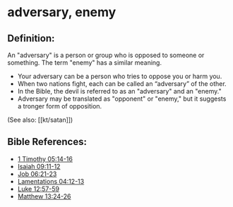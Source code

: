 # adversary, enemy #

## Definition: ##

An "adversary" is a person or group who is opposed to someone or something. The term "enemy" has a similar meaning.

 * Your adversary can be a person who tries to oppose you or harm you. 
 * When two nations fight, each can be called an “adversary” of the other.
 * In the Bible, the devil is referred to as an "adversary" and an "enemy."
 * Adversary may be translated as "opponent" or "enemy," but it suggests a tronger form of opposition.

(See also: [[kt/satan]])

## Bible References: ##

* [1 Timothy 05:14-16](en/tn/1ti/help/05/14)
* [Isaiah 09:11-12](en/tn/isa/help/09/11)
* [Job 06:21-23](en/tn/job/help/06/21)
* [Lamentations 04:12-13](en/tn/lam/help/04/12)
* [Luke 12:57-59](en/tn/luk/help/12/57)
* [Matthew 13:24-26](en/tn/mat/help/13/24)